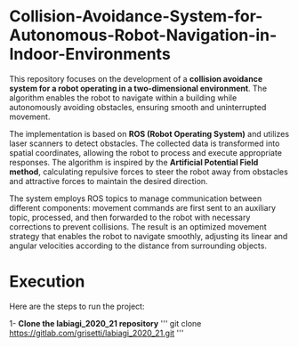 # **Collision-Avoidance-System-for-Autonomous-Robot-Navigation-in-Indoor-Environments**

This repository focuses on the development of a **collision avoidance system for a robot operating in a two-dimensional environment**. The algorithm enables the robot to navigate within a building while autonomously avoiding obstacles, ensuring smooth and uninterrupted movement.

The implementation is based on **ROS (Robot Operating System)** and utilizes laser scanners to detect obstacles. The collected data is transformed into spatial coordinates, allowing the robot to process and execute appropriate responses. The algorithm is inspired by the **Artificial Potential Field method**, calculating repulsive forces to steer the robot away from obstacles and attractive forces to maintain the desired direction.

The system employs ROS topics to manage communication between different components: movement commands are first sent to an auxiliary topic, processed, and then forwarded to the robot with necessary corrections to prevent collisions. The result is an optimized movement strategy that enables the robot to navigate smoothly, adjusting its linear and angular velocities according to the distance from surrounding objects.

# **Execution**

Here are the steps to run the project:

1- **Clone the labiagi_2020_21 repository**
   ''' git clone https://gitlab.com/grisetti/labiagi_2020_21.git '''
